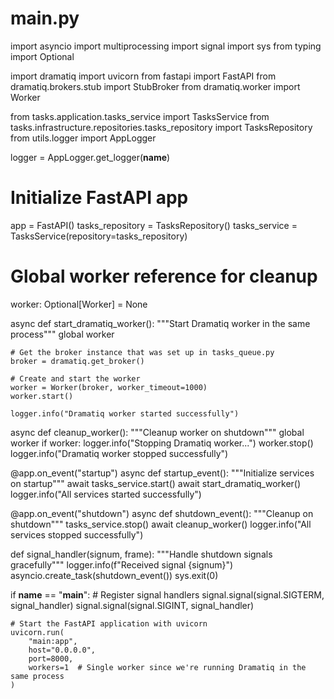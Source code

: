 # main.py
import asyncio
import multiprocessing
import signal
import sys
from typing import Optional

import dramatiq
import uvicorn
from fastapi import FastAPI
from dramatiq.brokers.stub import StubBroker
from dramatiq.worker import Worker

from tasks.application.tasks_service import TasksService
from tasks.infrastructure.repositories.tasks_repository import TasksRepository
from utils.logger import AppLogger

logger = AppLogger.get_logger(__name__)

# Initialize FastAPI app
app = FastAPI()
tasks_repository = TasksRepository()
tasks_service = TasksService(repository=tasks_repository)

# Global worker reference for cleanup
worker: Optional[Worker] = None

async def start_dramatiq_worker():
    """Start Dramatiq worker in the same process"""
    global worker
    
    # Get the broker instance that was set up in tasks_queue.py
    broker = dramatiq.get_broker()
    
    # Create and start the worker
    worker = Worker(broker, worker_timeout=1000)
    worker.start()
    
    logger.info("Dramatiq worker started successfully")

async def cleanup_worker():
    """Cleanup worker on shutdown"""
    global worker
    if worker:
        logger.info("Stopping Dramatiq worker...")
        worker.stop()
        logger.info("Dramatiq worker stopped successfully")

@app.on_event("startup")
async def startup_event():
    """Initialize services on startup"""
    await tasks_service.start()
    await start_dramatiq_worker()
    logger.info("All services started successfully")

@app.on_event("shutdown")
async def shutdown_event():
    """Cleanup on shutdown"""
    tasks_service.stop()
    await cleanup_worker()
    logger.info("All services stopped successfully")

def signal_handler(signum, frame):
    """Handle shutdown signals gracefully"""
    logger.info(f"Received signal {signum}")
    asyncio.create_task(shutdown_event())
    sys.exit(0)

if __name__ == "__main__":
    # Register signal handlers
    signal.signal(signal.SIGTERM, signal_handler)
    signal.signal(signal.SIGINT, signal_handler)
    
    # Start the FastAPI application with uvicorn
    uvicorn.run(
        "main:app",
        host="0.0.0.0",
        port=8000,
        workers=1  # Single worker since we're running Dramatiq in the same process
    )